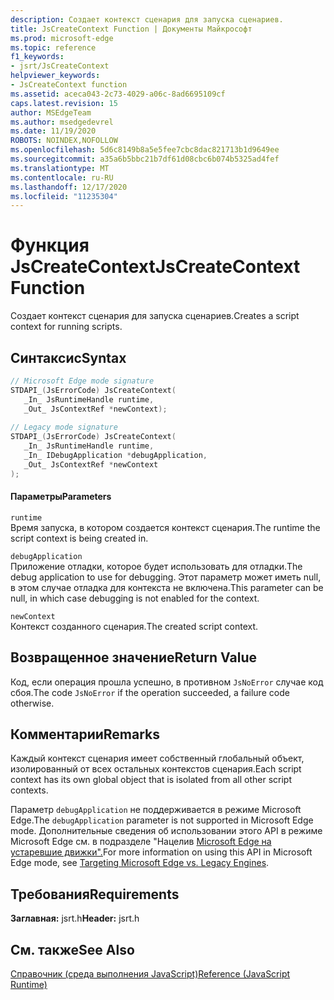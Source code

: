 ```yaml
---
description: Создает контекст сценария для запуска сценариев.
title: JsCreateContext Function | Документы Майкрософт
ms.prod: microsoft-edge
ms.topic: reference
f1_keywords:
- jsrt/JsCreateContext
helpviewer_keywords:
- JsCreateContext function
ms.assetid: aceca043-2c73-4029-a06c-8ad6695109cf
caps.latest.revision: 15
author: MSEdgeTeam
ms.author: msedgedevrel
ms.date: 11/19/2020
ROBOTS: NOINDEX,NOFOLLOW
ms.openlocfilehash: 5d6c8149b8a5e5fee7cbc8dac821713b1d9649ee
ms.sourcegitcommit: a35a6b5bbc21b7df61d08cbc6b074b5325ad4fef
ms.translationtype: MT
ms.contentlocale: ru-RU
ms.lasthandoff: 12/17/2020
ms.locfileid: "11235304"
---
```

# <span data-ttu-id="6f021-103">Функция JsCreateContext</span><span class="sxs-lookup"><span data-stu-id="6f021-103">JsCreateContext Function</span></span>

<span data-ttu-id="6f021-104">Создает контекст сценария для запуска сценариев.</span><span class="sxs-lookup"><span data-stu-id="6f021-104">Creates a script context for running scripts.</span></span>  
  
## <span data-ttu-id="6f021-105">Синтаксис</span><span class="sxs-lookup"><span data-stu-id="6f021-105">Syntax</span></span>  
  
```cpp  
// Microsoft Edge mode signature  
STDAPI_(JsErrorCode) JsCreateContext(  
   _In_ JsRuntimeHandle runtime,  
   _Out_ JsContextRef *newContext);  
  
// Legacy mode signature  
STDAPI_(JsErrorCode) JsCreateContext(  
   _In_ JsRuntimeHandle runtime,  
   _In_ IDebugApplication *debugApplication,  
   _Out_ JsContextRef *newContext  
);  
```  
  
#### <span data-ttu-id="6f021-106">Параметры</span><span class="sxs-lookup"><span data-stu-id="6f021-106">Parameters</span></span>  
 `runtime`  
 <span data-ttu-id="6f021-107">Время запуска, в котором создается контекст сценария.</span><span class="sxs-lookup"><span data-stu-id="6f021-107">The runtime the script context is being created in.</span></span>  
  
 `debugApplication`  
 <span data-ttu-id="6f021-108">Приложение отладки, которое будет использовать для отладки.</span><span class="sxs-lookup"><span data-stu-id="6f021-108">The debug application to use for debugging.</span></span> <span data-ttu-id="6f021-109">Этот параметр может иметь null, в этом случае отладка для контекста не включена.</span><span class="sxs-lookup"><span data-stu-id="6f021-109">This parameter can be null, in which case debugging is not enabled for the context.</span></span>  
  
 `newContext`  
 <span data-ttu-id="6f021-110">Контекст созданного сценария.</span><span class="sxs-lookup"><span data-stu-id="6f021-110">The created script context.</span></span>  
  
## <span data-ttu-id="6f021-111">Возвращенное значение</span><span class="sxs-lookup"><span data-stu-id="6f021-111">Return Value</span></span>  
 <span data-ttu-id="6f021-112">Код, если операция прошла успешно, в противном `JsNoError` случае код сбоя.</span><span class="sxs-lookup"><span data-stu-id="6f021-112">The code `JsNoError` if the operation succeeded, a failure code otherwise.</span></span>  
  
## <span data-ttu-id="6f021-113">Комментарии</span><span class="sxs-lookup"><span data-stu-id="6f021-113">Remarks</span></span>  
 <span data-ttu-id="6f021-114">Каждый контекст сценария имеет собственный глобальный объект, изолированный от всех остальных контекстов сценария.</span><span class="sxs-lookup"><span data-stu-id="6f021-114">Each script context has its own global object that is isolated from all other script contexts.</span></span>  
  
 <span data-ttu-id="6f021-115">Параметр `debugApplication` не поддерживается в режиме Microsoft Edge.</span><span class="sxs-lookup"><span data-stu-id="6f021-115">The `debugApplication` parameter is not supported in Microsoft Edge mode.</span></span> <span data-ttu-id="6f021-116">Дополнительные сведения об использовании этого API в режиме Microsoft Edge см. в подразделе "Нацелив [Microsoft Edge на устаревшие движки".](../chakra-hosting/targeting-edge-vs-legacy-engines-in-jsrt-apis.md)</span><span class="sxs-lookup"><span data-stu-id="6f021-116">For more information on using this API in Microsoft Edge mode, see [Targeting Microsoft Edge vs. Legacy Engines](../chakra-hosting/targeting-edge-vs-legacy-engines-in-jsrt-apis.md).</span></span>  
  
## <span data-ttu-id="6f021-117">Требования</span><span class="sxs-lookup"><span data-stu-id="6f021-117">Requirements</span></span>  
 <span data-ttu-id="6f021-118">**Заглавная:** jsrt.h</span><span class="sxs-lookup"><span data-stu-id="6f021-118">**Header:** jsrt.h</span></span>  
  
## <span data-ttu-id="6f021-119">См. также</span><span class="sxs-lookup"><span data-stu-id="6f021-119">See Also</span></span>  
 [<span data-ttu-id="6f021-120">Справочник (среда выполнения JavaScript)</span><span class="sxs-lookup"><span data-stu-id="6f021-120">Reference (JavaScript Runtime)</span></span>](../chakra-hosting/reference-javascript-runtime.md)
